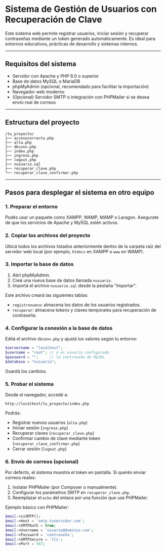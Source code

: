 
# Sistema de Gestión de Usuarios con Recuperación de Clave

Este sistema web permite registrar usuarios, iniciar sesión y recuperar contraseñas mediante un token generado automáticamente. Es ideal para entornos educativos, prácticas de desarrollo y sistemas internos.

---

## Requisitos del sistema

- Servidor con Apache y PHP 8.0 o superior
- Base de datos MySQL o MariaDB
- phpMyAdmin (opcional, recomendado para facilitar la importación)
- Navegador web moderno
- (Opcional) Servidor SMTP o integración con PHPMailer si se desea envío real de correos

---

## Estructura del proyecto

```
/tu_proyecto/
├── accesocorrecto.php
├── alta.php
├── dbconn.php
├── index.php
├── ingreso.php
├── logout.php
├── nusuario.sql
├── recuperar_clave.php
└── recuperar_clave_confirmar.php
```

---

## Pasos para desplegar el sistema en otro equipo

### 1. Preparar el entorno

Podés usar un paquete como XAMPP, WAMP, MAMP o Laragon. Asegurate de que los servicios de Apache y MySQL estén activos.

### 2. Copiar los archivos del proyecto

Ubicá todos los archivos listados anteriormente dentro de la carpeta raíz del servidor web local (por ejemplo, `htdocs` en XAMPP o `www` en WAMP).

### 3. Importar la base de datos

1. Abrí phpMyAdmin.
2. Creá una nueva base de datos llamada `nusuario`.
3. Importá el archivo `nusuario.sql` desde la pestaña "Importar".

Este archivo creará las siguientes tablas:
- `registronuevo`: almacena los datos de los usuarios registrados.
- `recuperar`: almacena tokens y claves temporales para recuperación de contraseña.

### 4. Configurar la conexión a la base de datos

Editá el archivo `dbconn.php` y ajustá los valores según tu entorno:

```php
$servername = "localhost";
$username = "root"; // o el usuario configurado
$password = "";     // la contraseña de MySQL
$database = "nusuario";
```

Guardá los cambios.

### 5. Probar el sistema

Desde el navegador, accedé a:

```
http://localhost/tu_proyecto/index.php
```

Podrás:
- Registrar nuevos usuarios (`alta.php`)
- Iniciar sesión (`ingreso.php`)
- Recuperar claves (`recuperar_clave.php`)
- Confirmar cambio de clave mediante token (`recuperar_clave_confirmar.php`)
- Cerrar sesión (`logout.php`)

### 6. Envío de correos (opcional)

Por defecto, el sistema muestra el token en pantalla. Si querés enviar correos reales:

1. Instalar PHPMailer (por Composer o manualmente).
2. Configurar los parámetros SMTP en `recuperar_clave.php`.
3. Reemplazar el `echo` del enlace por una función que use PHPMailer.

Ejemplo básico con PHPMailer:

```php
$mail->isSMTP();
$mail->Host = 'smtp.tuservidor.com';
$mail->SMTPAuth = true;
$mail->Username = 'usuario@dominio.com';
$mail->Password = 'contraseña';
$mail->SMTPSecure = 'tls';
$mail->Port = 587;
```
